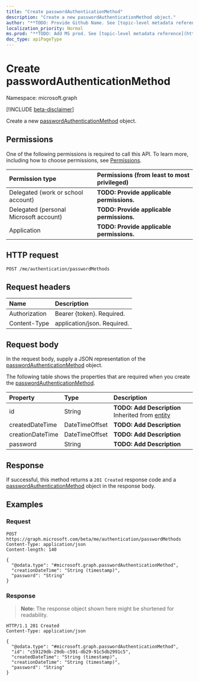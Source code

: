 ```yaml
---
title: "Create passwordAuthenticationMethod"
description: "Create a new passwordAuthenticationMethod object."
author: "**TODO: Provide Github Name. See [topic-level metadata reference](https://msgo.azurewebsites.net/add/document/guidelines/metadata.html#topic-level-metadata)**"
localization_priority: Normal
ms.prod: "**TODO: Add MS prod. See [topic-level metadata reference](https://msgo.azurewebsites.net/add/document/guidelines/metadata.html#topic-level-metadata)**"
doc_type: apiPageType
---
```


# Create passwordAuthenticationMethod
Namespace: microsoft.graph

[!INCLUDE [beta-disclaimer](../../includes/beta-disclaimer.md)]

Create a new [passwordAuthenticationMethod](../resources/passwordauthenticationmethod.md) object.

## Permissions
One of the following permissions is required to call this API. To learn more, including how to choose permissions, see [Permissions](/graph/permissions-reference).

|Permission type|Permissions (from least to most privileged)|
|:---|:---|
|Delegated (work or school account)|**TODO: Provide applicable permissions.**|
|Delegated (personal Microsoft account)|**TODO: Provide applicable permissions.**|
|Application|**TODO: Provide applicable permissions.**|

## HTTP request

<!-- {
  "blockType": "ignored"
}
-->
``` http
POST /me/authentication/passwordMethods
```

## Request headers
|Name|Description|
|:---|:---|
|Authorization|Bearer {token}. Required.|
|Content-Type|application/json. Required.|

## Request body
In the request body, supply a JSON representation of the [passwordAuthenticationMethod](../resources/passwordauthenticationmethod.md) object.

The following table shows the properties that are required when you create the [passwordAuthenticationMethod](../resources/passwordauthenticationmethod.md).

|Property|Type|Description|
|:---|:---|:---|
|id|String|**TODO: Add Description** Inherited from [entity](../resources/entity.md)|
|createdDateTime|DateTimeOffset|**TODO: Add Description**|
|creationDateTime|DateTimeOffset|**TODO: Add Description**|
|password|String|**TODO: Add Description**|



## Response

If successful, this method returns a `201 Created` response code and a [passwordAuthenticationMethod](../resources/passwordauthenticationmethod.md) object in the response body.

## Examples

### Request
<!-- {
  "blockType": "request",
  "name": "create_passwordauthenticationmethod_from_"
}
-->
``` http
POST https://graph.microsoft.com/beta/me/authentication/passwordMethods
Content-Type: application/json
Content-length: 140

{
  "@odata.type": "#microsoft.graph.passwordAuthenticationMethod",
  "creationDateTime": "String (timestamp)",
  "password": "String"
}
```


### Response
>**Note:** The response object shown here might be shortened for readability.
<!-- {
  "blockType": "response",
  "truncated": true,
  "@odata.type": "microsoft.graph.passwordAuthenticationMethod"
}
-->
``` http
HTTP/1.1 201 Created
Content-Type: application/json

{
  "@odata.type": "#microsoft.graph.passwordAuthenticationMethod",
  "id": "c59129db-29db-c591-db29-91c5db2991c5",
  "createdDateTime": "String (timestamp)",
  "creationDateTime": "String (timestamp)",
  "password": "String"
}
```

